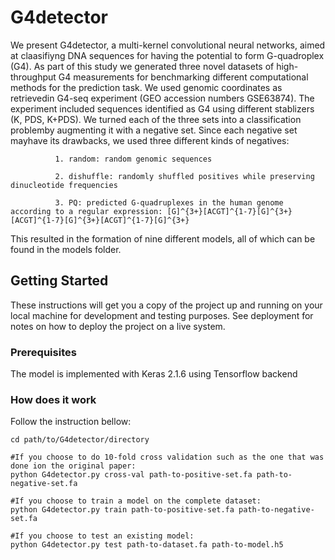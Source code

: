 # G4detector

We present G4detector, a multi-kernel convolutional neural networks, aimed at claasifiyng DNA sequences for having the potential to form G-quadroplex (G4).
As part of this study we generated three novel datasets of high-throughput G4 measurements for benchmarking different computational methods for the prediction task. We used genomic coordinates as retrievedin G4-seq experiment (GEO accession numbers GSE63874). The experiment included sequences identified as G4 using different stablizers (K, PDS, K+PDS). We turned each of the three sets into a classification problemby augmenting it with a negative set. Since each negative set mayhave its drawbacks, we used three different kinds of negatives: 

              1. random: random genomic sequences
              
              2. dishuffle: randomly shuffled positives while preserving dinucleotide frequencies
              
              3. PQ: predicted G-quadruplexes in the human genome according to a regular expression: [G]^{3+}[ACGT]^{1-7}[G]^{3+}[ACGT]^{1-7}[G]^{3+}[ACGT]^{1-7}[G]^{3+}

This resulted in the formation of nine different models, all of which can be found in the models folder.

## Getting Started

These instructions will get you a copy of the project up and running on your local machine for development and testing purposes. See deployment for notes on how to deploy the project on a live system.

### Prerequisites

The model is implemented with Keras 2.1.6 using Tensorflow backend


### How does it work

Follow the instruction bellow:

```
cd path/to/G4detector/directory

#If you choose to do 10-fold cross validation such as the one that was done ion the original paper:
python G4detector.py cross-val path-to-positive-set.fa path-to-negative-set.fa

#If you choose to train a model on the complete dataset:
python G4detector.py train path-to-positive-set.fa path-to-negative-set.fa

#If you choose to test an existing model:
python G4detector.py test path-to-dataset.fa path-to-model.h5
```

